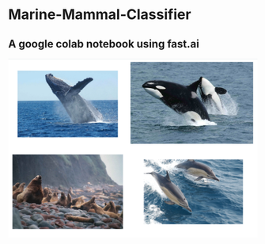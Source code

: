 # Marine-Mammal-Classifier
## A google colab notebook using fast.ai
![image of marine mammals](mmc_picture.png)
